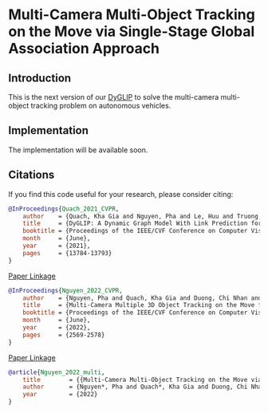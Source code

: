 # Multi-Camera Multi-Object Tracking on the Move via Single-Stage Global Association Approach

## Introduction

This is the next version of our [DyGLIP](https://github.com/uark-cviu/DyGLIP) to solve the multi-camera multi-object tracking problem on autonomous vehicles.

## Implementation

The implementation will be available soon.

## Citations

If you find this code useful for your research, please consider citing:


```bib
@InProceedings{Quach_2021_CVPR,
    author    = {Quach, Kha Gia and Nguyen, Pha and Le, Huu and Truong, Thanh-Dat and Duong, Chi Nhan and Tran, Minh-Triet and Luu, Khoa},
    title     = {DyGLIP: A Dynamic Graph Model With Link Prediction for Accurate Multi-Camera Multiple Object Tracking},
    booktitle = {Proceedings of the IEEE/CVF Conference on Computer Vision and Pattern Recognition (CVPR)},
    month     = {June},
    year      = {2021},
    pages     = {13784-13793}
}
```

[Paper Linkage](https://openaccess.thecvf.com/content/CVPR2021/html/Quach_DyGLIP_A_Dynamic_Graph_Model_With_Link_Prediction_for_Accurate_CVPR_2021_paper.html)


```bib
@InProceedings{Nguyen_2022_CVPR,
    author    = {Nguyen, Pha and Quach, Kha Gia and Duong, Chi Nhan and Le, Ngan and Nguyen, Xuan-Bac and Luu, Khoa},
    title     = {Multi-Camera Multiple 3D Object Tracking on the Move for Autonomous Vehicles},
    booktitle = {Proceedings of the IEEE/CVF Conference on Computer Vision and Pattern Recognition (CVPR) Workshops},
    month     = {June},
    year      = {2022},
    pages     = {2569-2578}
}
```

[Paper Linkage](https://openaccess.thecvf.com/content/CVPR2022W/Precognition/html/Nguyen_Multi-Camera_Multiple_3D_Object_Tracking_on_the_Move_for_Autonomous_CVPRW_2022_paper.html)

```bib
@article{Nguyen_2022_multi,
    title        = {{Multi-Camera Multi-Object Tracking on the Move via Single-Stage Global Association Approach}},
    author       = {Nguyen*, Pha and Quach*, Kha Gia and Duong, Chi Nhan and Phung, Son Lam and Le, Ngan and Luu, Khoa},
    year         = {2022}
}
```